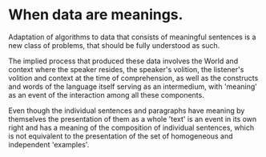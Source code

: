 # When data are meanings.
Adaptation of algorithms to data that consists of meaningful sentences is a new class of problems, that should be fully understood as such.

The implied process that produced these data involves the World and context where the speaker resides, the speaker's volition, the listener's volition and context at the time of comprehension, as well as the constructs and words of the language itself serving as an intermedium, with 'meaning' as an event of the interaction among all these components.

Even though the individual sentences and paragraphs have meaning by themselves the presentation of them as a whole 'text' is an event in its own right and has a meaning of the composition of individual sentences, which is not equivalent to the presentation of the set of homogeneous and independent 'examples'.
